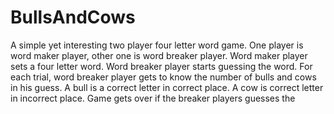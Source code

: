 BullsAndCows
============
A simple yet interesting two player four letter word game. One player is word maker player, other one is word breaker player.
Word maker player sets a four letter word. Word breaker player starts guessing the word. For each trial, word breaker player gets to know the number of bulls and cows in his guess.
A bull is a correct letter in correct place. A cow is correct letter in incorrect place. Game gets over if the breaker players guesses the 
